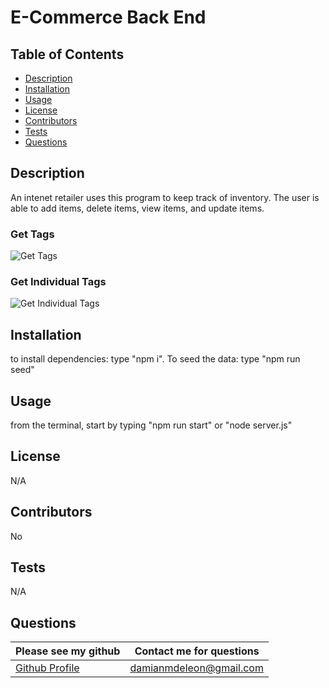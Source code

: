 # E-Commerce Back End
## Table of Contents
* [Description](##description)
* [Installation](##installation)
* [Usage](##usage)
* [License](##license)
* [Contributors](##contributors)
* [Tests](##tests)
* [Questions](##questions)
## Description
An intenet retailer uses this program to keep track of inventory.  The user is able to add items, delete items, view items, and update items.  

### Get Tags
![Get Tags ](https://user-images.githubusercontent.com/73486962/113195229-a5ebb580-9227-11eb-9b56-717784de9dda.gif)

### Get Individual Tags
![Get Individual Tags](https://user-images.githubusercontent.com/73486962/113195561-0aa71000-9228-11eb-8241-a8a146aa2610.gif)


## Installation
to install dependencies:  type "npm i".  To seed the data:  type "npm run seed"
## Usage
from the terminal, start by typing "npm run start" or "node server.js"
## License
N/A
## Contributors
No
## Tests
N/A
## Questions
Please see my github | Contact me for questions
------------ | -------------
[Github Profile](https://github.com/damiandeleon) | damianmdeleon@gmail.com